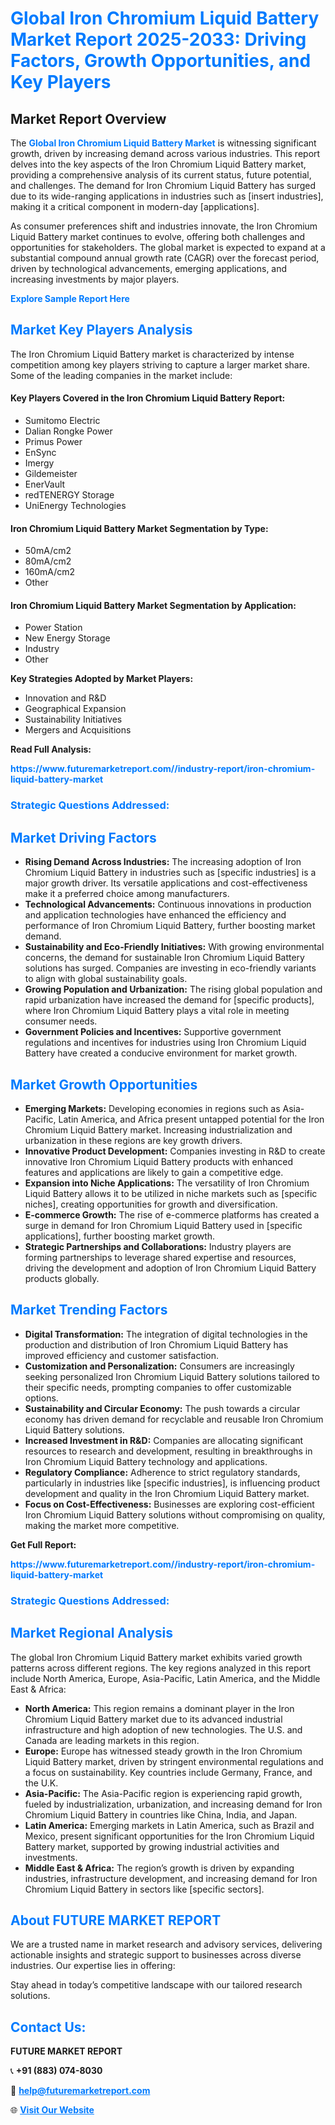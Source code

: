 <h1 style="color: #007BFF;">Global Iron Chromium Liquid Battery Market Report 2025-2033: Driving Factors, Growth Opportunities, and Key Players</h1>

<section id="overview">
<h2>Market Report Overview</h2>
<p>The <a href="https://www.futuremarketreport.com//industry-report/iron-chromium-liquid-battery-market" style="color: #007BFF; text-decoration: none;"><strong>Global Iron Chromium Liquid Battery Market</strong></a> is witnessing significant growth, driven by increasing demand across various industries. This report delves into the key aspects of the Iron Chromium Liquid Battery market, providing a comprehensive analysis of its current status, future potential, and challenges. The demand for Iron Chromium Liquid Battery has surged due to its wide-ranging applications in industries such as [insert industries], making it a critical component in modern-day [applications].</p>
<p>As consumer preferences shift and industries innovate, the Iron Chromium Liquid Battery market continues to evolve, offering both challenges and opportunities for stakeholders. The global market is expected to expand at a substantial compound annual growth rate (CAGR) over the forecast period, driven by technological advancements, emerging applications, and increasing investments by major players.</p>
</section>

<section id="overview">
<p><a href="https://www.futuremarketreport.com//request-sample/reportId=92768" style="color: #007BFF; text-decoration: none;"><strong>Explore Sample Report Here</strong></a></p>
</section>

<section id="key-players">
<h2 style="color: #007BFF;">Market Key Players Analysis</h2>
<p>The Iron Chromium Liquid Battery market is characterized by intense competition among key players striving to capture a larger market share. Some of the leading companies in the market include:</p>
<h4>Key Players Covered in the Iron Chromium Liquid Battery Report:</h4>
<ul><li>Sumitomo Electric</li><li>Dalian Rongke Power</li><li>Primus Power</li><li>EnSync</li><li>Imergy</li><li>Gildemeister</li><li>EnerVault</li><li>redTENERGY Storage</li><li>UniEnergy Technologies</li></ul>
<h4>Iron Chromium Liquid Battery Market Segmentation by Type:</h4>
<ul><li>50mA/cm2</li><li>80mA/cm2</li><li>160mA/cm2</li><li>Other</li></ul>

<h4>Iron Chromium Liquid Battery Market Segmentation by Application:</h4>
<ul><li>Power Station</li><li>New Energy Storage</li><li>Industry</li><li>Other</li></ul>
<p><strong>Key Strategies Adopted by Market Players:</strong></p>
<ul>
<li>Innovation and R&D</li>
<li>Geographical Expansion</li>
<li>Sustainability Initiatives</li>
<li>Mergers and Acquisitions</li>
</ul>
</section>

<section>
<p><strong>Read Full Analysis: </strong></p><a href="https://www.futuremarketreport.com//industry-report/iron-chromium-liquid-battery-market" style="color: #007BFF; text-decoration: none;"><strong>https://www.futuremarketreport.com//industry-report/iron-chromium-liquid-battery-market</strong></a>
<h3 style="color: #007BFF;">Strategic Questions Addressed:</h3>
</section>

<section id="driving-factors">
<h2 style="color: #007BFF;">Market Driving Factors</h2>
<ul>
<li><strong>Rising Demand Across Industries:</strong> The increasing adoption of Iron Chromium Liquid Battery in industries such as [specific industries] is a major growth driver. Its versatile applications and cost-effectiveness make it a preferred choice among manufacturers.</li>
<li><strong>Technological Advancements:</strong> Continuous innovations in production and application technologies have enhanced the efficiency and performance of Iron Chromium Liquid Battery, further boosting market demand.</li>
<li><strong>Sustainability and Eco-Friendly Initiatives:</strong> With growing environmental concerns, the demand for sustainable Iron Chromium Liquid Battery solutions has surged. Companies are investing in eco-friendly variants to align with global sustainability goals.</li>
<li><strong>Growing Population and Urbanization:</strong> The rising global population and rapid urbanization have increased the demand for [specific products], where Iron Chromium Liquid Battery plays a vital role in meeting consumer needs.</li>
<li><strong>Government Policies and Incentives:</strong> Supportive government regulations and incentives for industries using Iron Chromium Liquid Battery have created a conducive environment for market growth.</li>
</ul>
</section>

<section id="growth-opportunities">
<h2 style="color: #007BFF;">Market Growth Opportunities</h2>
<ul>
<li><strong>Emerging Markets:</strong> Developing economies in regions such as Asia-Pacific, Latin America, and Africa present untapped potential for the Iron Chromium Liquid Battery market. Increasing industrialization and urbanization in these regions are key growth drivers.</li>
<li><strong>Innovative Product Development:</strong> Companies investing in R&D to create innovative Iron Chromium Liquid Battery products with enhanced features and applications are likely to gain a competitive edge.</li>
<li><strong>Expansion into Niche Applications:</strong> The versatility of Iron Chromium Liquid Battery allows it to be utilized in niche markets such as [specific niches], creating opportunities for growth and diversification.</li>
<li><strong>E-commerce Growth:</strong> The rise of e-commerce platforms has created a surge in demand for Iron Chromium Liquid Battery used in [specific applications], further boosting market growth.</li>
<li><strong>Strategic Partnerships and Collaborations:</strong> Industry players are forming partnerships to leverage shared expertise and resources, driving the development and adoption of Iron Chromium Liquid Battery products globally.</li>
</ul>
</section>

<section id="trending-factors">
<h2 style="color: #007BFF;">Market Trending Factors</h2>
<ul>
<li><strong>Digital Transformation:</strong> The integration of digital technologies in the production and distribution of Iron Chromium Liquid Battery has improved efficiency and customer satisfaction.</li>
<li><strong>Customization and Personalization:</strong> Consumers are increasingly seeking personalized Iron Chromium Liquid Battery solutions tailored to their specific needs, prompting companies to offer customizable options.</li>
<li><strong>Sustainability and Circular Economy:</strong> The push towards a circular economy has driven demand for recyclable and reusable Iron Chromium Liquid Battery solutions.</li>
<li><strong>Increased Investment in R&D:</strong> Companies are allocating significant resources to research and development, resulting in breakthroughs in Iron Chromium Liquid Battery technology and applications.</li>
<li><strong>Regulatory Compliance:</strong> Adherence to strict regulatory standards, particularly in industries like [specific industries], is influencing product development and quality in the Iron Chromium Liquid Battery market.</li>
<li><strong>Focus on Cost-Effectiveness:</strong> Businesses are exploring cost-efficient Iron Chromium Liquid Battery solutions without compromising on quality, making the market more competitive.</li>
</ul>
</section>

<section>
<p><strong>Get Full Report: </strong></p><a href="https://www.futuremarketreport.com//industry-report/iron-chromium-liquid-battery-market" style="color: #007BFF; text-decoration: none;"><strong>https://www.futuremarketreport.com//industry-report/iron-chromium-liquid-battery-market</strong></a>
<h3 style="color: #007BFF;">Strategic Questions Addressed:</h3>
</section>


<section id="regional-analysis">
<h2 style="color: #007BFF;">Market Regional Analysis</h2>
<p>The global Iron Chromium Liquid Battery market exhibits varied growth patterns across different regions. The key regions analyzed in this report include North America, Europe, Asia-Pacific, Latin America, and the Middle East & Africa:</p>
<ul>
<li><strong>North America:</strong> This region remains a dominant player in the Iron Chromium Liquid Battery market due to its advanced industrial infrastructure and high adoption of new technologies. The U.S. and Canada are leading markets in this region.</li>
<li><strong>Europe:</strong> Europe has witnessed steady growth in the Iron Chromium Liquid Battery market, driven by stringent environmental regulations and a focus on sustainability. Key countries include Germany, France, and the U.K.</li>
<li><strong>Asia-Pacific:</strong> The Asia-Pacific region is experiencing rapid growth, fueled by industrialization, urbanization, and increasing demand for Iron Chromium Liquid Battery in countries like China, India, and Japan.</li>
<li><strong>Latin America:</strong> Emerging markets in Latin America, such as Brazil and Mexico, present significant opportunities for the Iron Chromium Liquid Battery market, supported by growing industrial activities and investments.</li>
<li><strong>Middle East & Africa:</strong> The region’s growth is driven by expanding industries, infrastructure development, and increasing demand for Iron Chromium Liquid Battery in sectors like [specific sectors].</li>
</ul>
</section>

<footer>
<h2 style="color: #007BFF;">About FUTURE MARKET REPORT</h2>
<p>We are a trusted name in market research and advisory services, delivering actionable insights and strategic support to businesses across diverse industries. Our expertise lies in offering:</p>

<p>Stay ahead in today’s competitive landscape with our tailored research solutions.</p>

<h2 style="color: #007BFF;">Contact Us:</h2>
<p><strong>FUTURE MARKET REPORT</strong></p>
<p>📞 <strong>+91 (883) 074-8030</strong></p>
<p>📧 <strong><a href="mailto:help@futuremarketreport.com" style="color: #007BFF;">help@futuremarketreport.com</a></strong></p>
<p>🌐 <strong><a href="https://www.futuremarketreport.com/" style="color: #007BFF;">Visit Our Website</a></strong></p>
</footer>